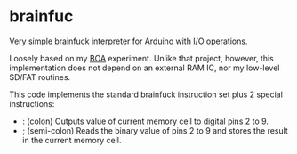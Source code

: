 # brainfuc
Very simple brainfuck interpreter for Arduino with I/O operations.

Loosely based on my <a href="http://blog.damnsoft.org/brainfuck-on-arduino-end-of-file/" target="_blank">BOA</a> experiment. Unlike that project, however, this implementation does not depend on an external RAM IC, nor my low-level SD/FAT routines.

This code implements the standard brainfuck instruction set plus 2 special instructions:
<ul>
  <li> : (colon) Outputs value of current memory cell to digital pins 2 to 9.</li>
  <li> ; (semi-colon) Reads the binary value of pins 2 to 9 and stores the result in the current memory cell.</li>
</ul>
